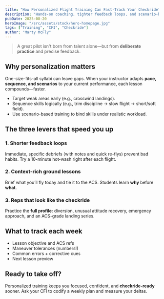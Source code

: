 ```yaml
---
title: "How Personalized Flight Training Can Fast-Track Your Checkride"
description: "Hands-on coaching, tighter feedback loops, and scenario-based lessons can cut weeks off your training timeline."
pubDate: 2025-08-20
heroImage: "/src/assets/stock/hero-homepage.jpg"
tags: ["Training", "CFI", "Checkride"]
author: "Marty McFly"
---
```


> A great pilot isn't born from talent alone—but from **deliberate practice** and precise feedback.

## Why personalization matters

One-size-fits-all syllabi can leave gaps. When your instructor adapts **pace, sequence, and scenarios** to your current performance, each lesson compounds—faster.

- Target weak areas early (e.g., crosswind landings).
- Sequence skills logically (e.g., trim discipline → slow flight → short/soft field).
- Use scenario-based training to bind skills under realistic workload.

## The three levers that speed you up

### 1. Shorter feedback loops
Immediate, specific debriefs (with notes and quick re-flys) prevent bad habits. Try a 10-minute hot-wash right after each flight.

### 2. Context-rich ground lessons
Brief what you’ll fly today and tie it to the ACS. Students learn **why** before **what**.

### 3. Reps that look like the checkride
Practice the **full profile**: diversion, unusual attitude recovery, emergency approach, and an ACS-grade landing series.

## What to track each week

- Lesson objective and ACS refs
- Maneuver tolerances (numbers!)
- Common errors + corrective cues
- Next lesson preview

## Ready to take off?

Personalized training keeps you focused, confident, and **checkride-ready** sooner. Ask your CFI to codify a weekly plan and measure your deltas.
